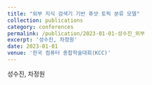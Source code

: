 ```yaml
---
title: "외부 지식 검색기 기반 퓨샷 토픽 분류 모델"
collection: publications
category: conferences
permalink: /publication/2023-01-01-성수진_외부
excerpt: '성수진, 차정원'
date: 2023-01-01
venue: '한국 컴퓨터 종합학술대회(KCC)'
---
```

성수진, 차정원
